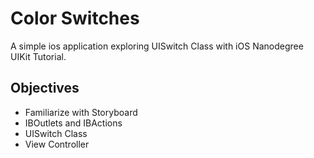 # Color Switches
A simple ios application exploring UISwitch Class with iOS Nanodegree UIKit Tutorial.

## Objectives
* Familiarize with Storyboard
* IBOutlets and IBActions
* UISwitch Class
* View Controller

